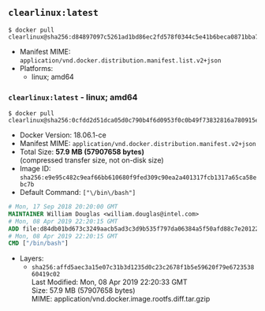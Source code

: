 ## `clearlinux:latest`

```console
$ docker pull clearlinux@sha256:d84897097c5261ad1bd86ec2fd578f0344c5e41b6beca0871bba774aaa5e42c6
```

-	Manifest MIME: `application/vnd.docker.distribution.manifest.list.v2+json`
-	Platforms:
	-	linux; amd64

### `clearlinux:latest` - linux; amd64

```console
$ docker pull clearlinux@sha256:0cfdd2d51dca05d0c790b4f6d0953f0c0b49f73832816a780915e03deaf19240
```

-	Docker Version: 18.06.1-ce
-	Manifest MIME: `application/vnd.docker.distribution.manifest.v2+json`
-	Total Size: **57.9 MB (57907658 bytes)**  
	(compressed transfer size, not on-disk size)
-	Image ID: `sha256:e9e95c482c9eaf66bb610680f9fed309c90ea2a401317fcb1317a65ca58ebc7b`
-	Default Command: `["\/bin\/bash"]`

```dockerfile
# Mon, 17 Sep 2018 20:20:00 GMT
MAINTAINER William Douglas <william.douglas@intel.com>
# Mon, 08 Apr 2019 22:20:15 GMT
ADD file:d84db01bd673c3249aacb5ad3c3d9b535f797da06384a5f50afd88c7e20122ca in / 
# Mon, 08 Apr 2019 22:20:15 GMT
CMD ["/bin/bash"]
```

-	Layers:
	-	`sha256:affd5aec3a15e07c31b3d1235d0c23c2678f1b5e59620f79e672353860419c02`  
		Last Modified: Mon, 08 Apr 2019 22:20:33 GMT  
		Size: 57.9 MB (57907658 bytes)  
		MIME: application/vnd.docker.image.rootfs.diff.tar.gzip
